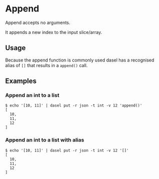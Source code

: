 # Append

Append accepts no arguments.

It appends a new index to the input slice/array.

## Usage

Because the append function is commonly used dasel has a recognised alias of `[]` that results in a `append()` call.

## Examples

### Append an int to a list

```
$ echo '[10, 11]' | dasel put -r json -t int -v 12 'append()'
[
  10,
  11,
  12
]
```

### Append an int to a list with alias

```
$ echo '[10, 11]' | dasel put -r json -t int -v 12 '[]'
[
  10,
  11,
  12
]
```
